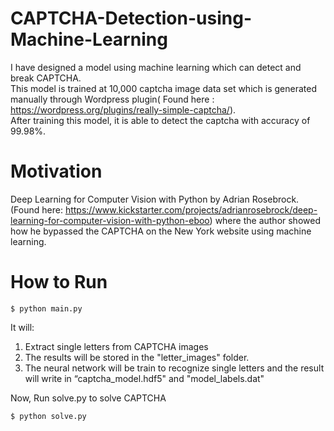 # CAPTCHA-Detection-using-Machine-Learning
I have designed a model using machine learning which can detect and break CAPTCHA.
<br>
This model is trained at 10,000 captcha image data set which is generated manually through Wordpress plugin( Found here : https://wordpress.org/plugins/really-simple-captcha/).<br>
After training this model, it is able to detect the captcha with accuracy of 99.98%.
<br>
# Motivation
Deep Learning for Computer Vision with Python by Adrian Rosebrock. (Found here: https://www.kickstarter.com/projects/adrianrosebrock/deep-learning-for-computer-vision-with-python-eboo) where the author showed how he bypassed the CAPTCHA on the New York website using machine learning.


# How to Run 

    $ python main.py
It will:
1. Extract single letters from CAPTCHA images
2. The results will be stored in the "letter_images" folder.
3. The neural network will be train to recognize single letters and the result will write in “captcha_model.hdf5" and "model_labels.dat"

Now,
Run solve.py to solve CAPTCHA
      
    $ python solve.py
